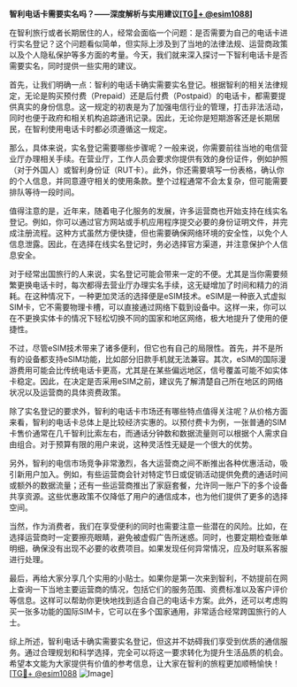 **智利电话卡需要实名吗？——深度解析与实用建议[[TG💪+ @esim1088](https://t.me/s/esim1088)]**

在智利旅行或者长期居住的人，经常会面临一个问题：是否需要为自己的电话卡进行实名登记？这个问题看似简单，但实际上涉及到了当地的法律法规、运营商政策以及个人隐私保护等多方面的考量。今天，我们就来深入探讨一下智利电话卡是否需要实名，同时提供一些实用的建议。

首先，让我们明确一点：智利的电话卡确实需要实名登记。根据智利的相关法律规定，无论是购买预付费（Prepaid）还是后付费（Postpaid）的电话卡，都需要提供真实的身份信息。这一规定的初衷是为了加强电信行业的管理，打击非法活动，同时也便于政府和相关机构追踪通讯记录。因此，无论你是短期游客还是长期居民，在智利使用电话卡时都必须遵循这一规定。

那么，具体来说，实名登记需要哪些步骤呢？一般来说，你需要前往当地的电信营业厅办理相关手续。在营业厅，工作人员会要求你提供有效的身份证件，例如护照（对于外国人）或智利身份证（RUT卡）。此外，你还需要填写一份表格，确认你的个人信息，并同意遵守相关的使用条款。整个过程通常不会太复杂，但可能需要排队等待一段时间。

值得注意的是，近年来，随着电子化服务的发展，许多运营商也开始支持在线实名登记。例如，你可以通过官方网站或手机应用程序提交必要的身份证明文件，并完成注册流程。这种方式虽然方便快捷，但也需要确保网络环境的安全性，以免个人信息泄露。因此，在选择在线实名登记时，务必选择官方渠道，并注意保护个人信息安全。

对于经常出国旅行的人来说，实名登记可能会带来一定的不便。尤其是当你需要频繁更换电话卡时，每次都得去营业厅办理实名手续，这无疑增加了时间和精力的消耗。在这种情况下，一种更加灵活的选择便是eSIM技术。eSIM是一种嵌入式虚拟SIM卡，它不需要物理卡槽，可以直接通过网络下载到设备中。这样一来，你可以在不更换实体卡的情况下轻松切换不同的国家和地区网络，极大地提升了使用的便捷性。

不过，尽管eSIM技术带来了诸多便利，但它也有自己的局限性。首先，并不是所有的设备都支持eSIM功能，比如部分旧款手机就无法兼容。其次，eSIM的国际漫游费用可能会比传统电话卡更高，尤其是在某些偏远地区，信号覆盖可能不如实体卡稳定。因此，在决定是否采用eSIM之前，建议先了解清楚自己所在地区的网络状况以及运营商的具体资费政策。

除了实名登记的要求外，智利的电话卡市场还有哪些特点值得关注呢？从价格方面来看，智利的电话卡总体上是比较经济实惠的。以预付费卡为例，一张普通的SIM卡售价通常在几千智利比索左右，而通话分钟数和数据流量则可以根据个人需求自由组合。对于预算有限的用户来说，这种灵活性无疑是一个很大的优势。

另外，智利的电信市场竞争非常激烈，各大运营商之间不断推出各种优惠活动，吸引新用户加入。例如，有些运营商会针对特定节日或促销活动提供免费的通话时间或额外的数据流量；还有一些运营商推出了家庭套餐，允许同一账户下的多个设备共享资源。这些优惠政策不仅降低了用户的通信成本，也为他们提供了更多的选择空间。

当然，作为消费者，我们在享受便利的同时也需要注意一些潜在的风险。比如，在选择运营商时一定要擦亮眼睛，避免被虚假广告所迷惑。同时，也要定期检查账单明细，确保没有出现不必要的收费项目。如果发现任何异常情况，应及时联系客服进行处理。

最后，再给大家分享几个实用的小贴士。如果你是第一次来到智利，不妨提前在网上查询一下当地主要运营商的情况，包括它们的服务范围、资费标准以及客户评价等信息。这样可以帮助你更快地找到适合自己的电话卡方案。此外，还可以考虑购买一张多功能的国际SIM卡，它可以在多个国家通用，非常适合经常跨国旅行的人士。

综上所述，智利电话卡确实需要实名登记，但这并不妨碍我们享受到优质的通信服务。通过合理规划和科学选择，完全可以将这一要求转化为提升生活品质的机会。希望本文能为大家提供有价值的参考信息，让大家在智利的旅程更加顺畅愉快！[[TG💪+ @esim1088](https://t.me/s/esim1088) ![Image](https://i.postimg.cc/4NQfJmqS/Snipaste-2025-05-13-00-14-12.png)]